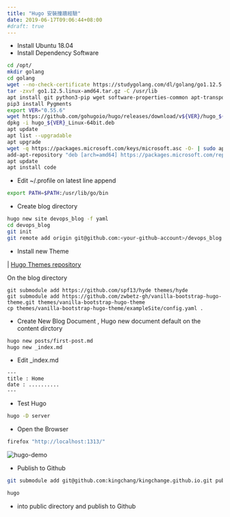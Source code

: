 ```yaml
---
title: "Hugo 安裝撞牆經驗"
date: 2019-06-17T09:06:44+08:00
#draft: true
---
```


* Install Ubuntu 18.04
* Install Dependency Software

```bash
cd /opt/
mkdir golang
cd golang
wget --no-check-certificate https://studygolang.com/dl/golang/go1.12.5.linux-amd64.tar.gz
tar -zxvf go1.12.5.linux-amd64.tar.gz -C /usr/lib
apt install git python3-pip wget software-properties-common apt-transport-https 
pip3 install Pygments
export VER="0.55.6"
wget https://github.com/gohugoio/hugo/releases/download/v${VER}/hugo_${VER}_Linux-64bit.deb
dpkg -i hugo_${VER}_Linux-64bit.deb
apt update
apt list --upgradable
apt upgrade
wget -q https://packages.microsoft.com/keys/microsoft.asc -O- | sudo apt-key add -
add-apt-repository "deb [arch=amd64] https://packages.microsoft.com/repos/vscode stable main"
apt update
apt install code
```

* Edit ~/.profile on latest line append

```bash
export PATH=$PATH:/usr/lib/go/bin
```

* Create blog directory

```bash
hugo new site devops_blog -f yaml
cd devops_blog
git init
git remote add origin git@github.com:<your-github-account>/devops_blog.git
```

* Install new Theme

 | [Hugo Themes repository](https://github.com/spf13/hugoThemes)

On the blog directory 

```shell
git submodule add https://github.com/spf13/hyde themes/hyde
git submodule add https://github.com/zwbetz-gh/vanilla-bootstrap-hugo-theme.git themes/vanilla-bootstrap-hugo-theme
cp themes/vanilla-bootstrap-hugo-theme/exampleSite/config.yaml .

```

* Create New Blog Document , Hugo new document  default on the content dirctory

```bash
hugo new posts/first-post.md
hugo new _index.md
```

* Edit _index.md 

```shell
---
title : Home
date : ..........
---
```

* Test Hugo 

```bash
hugo -D server
```

* Open the Browser 

```bash
firefox "http://localhost:1313/"
```
![hugo-demo](/hugo-demo.png)

* Publish to Github

```bash
git submodule add git@github.com:kingchang/kingchange.github.io.git public

hugo 
```

* into public directory and publish to Github


